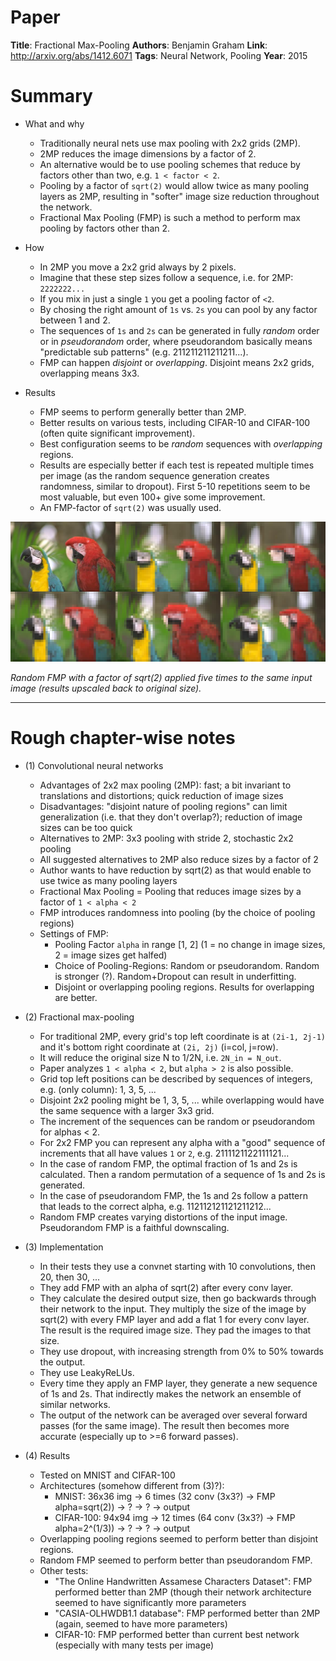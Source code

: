 # Paper

**Title**: Fractional Max-Pooling
**Authors**: Benjamin Graham
**Link**: http://arxiv.org/abs/1412.6071
**Tags**: Neural Network, Pooling
**Year**: 2015

# Summary

* What and why
  * Traditionally neural nets use max pooling with 2x2 grids (2MP).
  * 2MP reduces the image dimensions by a factor of 2.
  * An alternative would be to use pooling schemes that reduce by factors other than two, e.g. `1 < factor < 2`.
  * Pooling by a factor of `sqrt(2)` would allow twice as many pooling layers as 2MP, resulting in "softer" image size reduction throughout the network.
  * Fractional Max Pooling (FMP) is such a method to perform max pooling by factors other than 2.

* How
  * In 2MP you move a 2x2 grid always by 2 pixels.
  * Imagine that these step sizes follow a sequence, i.e. for 2MP: `2222222...`
  * If you mix in just a single `1` you get a pooling factor of `<2`.
  * By chosing the right amount of `1s` vs. `2s` you can pool by any factor between 1 and 2.
  * The sequences of `1s` and `2s` can be generated in fully *random* order or in *pseudorandom* order, where pseudorandom basically means "predictable sub patterns" (e.g. 211211211211211...).
  * FMP can happen *disjoint* or *overlapping*. Disjoint means 2x2 grids, overlapping means 3x3.

* Results
  * FMP seems to perform generally better than 2MP.
  * Better results on various tests, including CIFAR-10 and CIFAR-100 (often quite significant improvement).
  * Best configuration seems to be *random* sequences with *overlapping* regions.
  * Results are especially better if each test is repeated multiple times per image (as the random sequence generation creates randomness, similar to dropout). First 5-10 repetitions seem to be most valuable, but even 100+ give some improvement.
  * An FMP-factor of `sqrt(2)` was usually used.


![Examples](images/Fractional_Max_Pooling__examples.jpg?raw=true "Examples")

*Random FMP with a factor of sqrt(2) applied five times to the same input image (results upscaled back to original size).*

-------------------------

# Rough chapter-wise notes

* (1) Convolutional neural networks
  * Advantages of 2x2 max pooling (2MP): fast; a bit invariant to translations and distortions; quick reduction of image sizes
  * Disadvantages: "disjoint nature of pooling regions" can limit generalization (i.e. that they don't overlap?); reduction of image sizes can be too quick
  * Alternatives to 2MP: 3x3 pooling with stride 2, stochastic 2x2 pooling
  * All suggested alternatives to 2MP also reduce sizes by a factor of 2
  * Author wants to have reduction by sqrt(2) as that would enable to use twice as many pooling layers
  * Fractional Max Pooling = Pooling that reduces image sizes by a factor of `1 < alpha < 2`
  * FMP introduces randomness into pooling (by the choice of pooling regions)
  * Settings of FMP:
    * Pooling Factor `alpha` in range [1, 2] (1 = no change in image sizes, 2 = image sizes get halfed)
    * Choice of Pooling-Regions: Random or pseudorandom. Random is stronger (?). Random+Dropout can result in underfitting.
    * Disjoint or overlapping pooling regions. Results for overlapping are better.

* (2) Fractional max-pooling
  * For traditional 2MP, every grid's top left coordinate is at `(2i-1, 2j-1)` and it's bottom right coordinate at `(2i, 2j)` (i=col, j=row).
  * It will reduce the original size N to 1/2N, i.e. `2N_in = N_out`.
  * Paper analyzes `1 < alpha < 2`, but `alpha > 2` is also possible.
  * Grid top left positions can be described by sequences of integers, e.g. (only column): 1, 3, 5, ...
  * Disjoint 2x2 pooling might be 1, 3, 5, ... while overlapping would have the same sequence with a larger 3x3 grid.
  * The increment of the sequences can be random or pseudorandom for alphas < 2.
  * For 2x2 FMP you can represent any alpha with a "good" sequence of increments that all have values `1` or `2`, e.g. 2111121122111121...
  * In the case of random FMP, the optimal fraction of 1s and 2s is calculated. Then a random permutation of a sequence of 1s and 2s is generated.
  * In the case of pseudorandom FMP, the 1s and 2s follow a pattern that leads to the correct alpha, e.g. 112112121121211212...
  * Random FMP creates varying distortions of the input image. Pseudorandom FMP is a faithful downscaling.
 
* (3) Implementation
  * In their tests they use a convnet starting with 10 convolutions, then 20, then 30, ...
  * They add FMP with an alpha of sqrt(2) after every conv layer.
  * They calculate the desired output size, then go backwards through their network to the input. They multiply the size of the image by sqrt(2) with every FMP layer and add a flat 1 for every conv layer. The result is the required image size. They pad the images to that size.
  * They use dropout, with increasing strength from 0% to 50% towards the output.
  * They use LeakyReLUs.
  * Every time they apply an FMP layer, they generate a new sequence of 1s and 2s. That indirectly makes the network an ensemble of similar networks.
  * The output of the network can be averaged over several forward passes (for the same image). The result then becomes more accurate (especially up to >=6 forward passes).

* (4) Results
  * Tested on MNIST and CIFAR-100
  * Architectures (somehow different from (3)?):
    * MNIST: 36x36 img -> 6 times (32 conv (3x3?) -> FMP alpha=sqrt(2)) -> ? -> ? -> output
    * CIFAR-100: 94x94 img -> 12 times (64 conv (3x3?) -> FMP alpha=2^(1/3)) -> ? -> ? -> output
  * Overlapping pooling regions seemed to perform better than disjoint regions.
  * Random FMP seemed to perform better than pseudorandom FMP.
  * Other tests:
    * "The Online Handwritten Assamese Characters Dataset": FMP performed better than 2MP (though their network architecture seemed to have significantly more parameters
    * "CASIA-OLHWDB1.1 database": FMP performed better than 2MP (again, seemed to have more parameters)
    * CIFAR-10: FMP performed better than current best network (especially with many tests per image)
